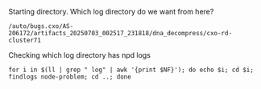 Starting directory. Which log directory do we want from here?
```
/auto/bugs.cxo/AS-206172/artifacts_20250703_002517_231818/dna_decompress/cxo-rd-cluster71
```

Checking which log directory has npd logs
```
for i in $(ll | grep " log" | awk '{print $NF}'); do echo $i; cd $i; findlogs node-problem; cd ..; done
```
